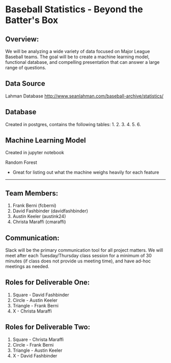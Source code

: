 # Baseball Statistics - Beyond the Batter's Box

## Overview:
We will be analyzing a wide variety of data focused on Major League Baseball teams.  The goal will be to create a machine learning model, functional database, and compelling presentation that can answer a large range of questions.  

## Data Source
Lahman Database http://www.seanlahman.com/baseball-archive/statistics/

## Database
Created in postgres, contains the following tables:
1.
2.
3.
4.
5.
6.

## Machine Learning Model 
Created in jupyter notebook

Random Forest
- Great for listing out what the machine weighs heavily for each feature

-----

## Team Members:
1. Frank Berni (fcberni)
2. David Fashbinder (davidfashbinder)
3. Austin Keeler (austink24)
4. Christa Maraffi (cmaraffi)

## Communication:
Slack will be the primary communication tool for all project matters.  We will meet after each Tuesday/Thursday class session for a minimum of 30 minutes (if class does not provide us meeting time), and have ad-hoc meetings as needed. 

## Roles for Deliverable One:
1. Square - David Fashbinder
2. Circle - Austin Keeler
3. Triangle - Frank Berni
4. X - Christa Maraffi

## Roles for Deliverable Two:
1. Square - Christa Maraffi
2. Circle - Frank Berni
3. Triangle - Austin Keeler
4. X - David Fashbinder

